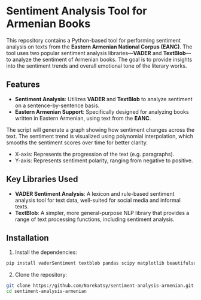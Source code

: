# Sentiment Analysis Tool for Armenian Books

This repository contains a Python-based tool for performing sentiment analysis on texts from the **Eastern Armenian National Corpus (EANC)**. The tool uses two popular sentiment analysis libraries—**VADER** and **TextBlob**—to analyze the sentiment of Armenian books. The goal is to provide insights into the sentiment trends and overall emotional tone of the literary works.

## Features

- **Sentiment Analysis**: Utilizes **VADER** and **TextBlob** to analyze sentiment on a sentence-by-sentence basis.
- **Eastern Armenian Support**: Specifically designed for analyzing books written in Eastern Armenian, using text from the **EANC**.

The script will generate a graph showing how sentiment changes across the text. The sentiment trend is visualized using polynomial interpolation, which smooths the sentiment scores over time for better clarity.
- X-axis: Represents the progression of the text (e.g. paragraphs).
- Y-axis: Represents sentiment polarity, ranging from negative to positive.

## Key Libraries Used

- **VADER Sentiment Analysis**: A lexicon and rule-based sentiment analysis tool for text data, well-suited for social media and informal texts.
- **TextBlob**: A simpler, more general-purpose NLP library that provides a range of text processing functions, including sentiment analysis.

## Installation

1. Install the dependencies:

```bash
pip install vaderSentiment textblob pandas scipy matplotlib beautifulsoup4 requests 
```

2. Clone the repository:

```bash
git clone https://github.com/Narekatsy/sentiment-analysis-armenian.git
cd sentiment-analysis-armenian
```